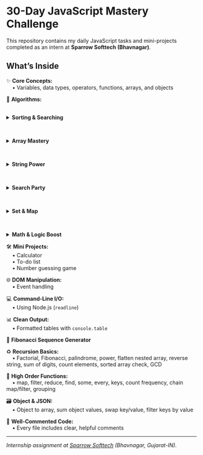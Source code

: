# 30-Day JavaScript Mastery Challenge

This repository contains my daily JavaScript tasks and mini-projects completed as an intern at **Sparrow Softtech (Bhavnagar)**.

## What’s Inside

✨ **Core Concepts:**  
&nbsp;&nbsp;&nbsp;&nbsp;• Variables, data types, operators, functions, arrays, and objects

🔎 **Algorithms:**  
&nbsp;&nbsp;&nbsp;&nbsp;<details>
<summary><strong>Sorting & Searching</strong></summary>
<ul>
  <li>Linear/Object Sort</li>
  <li>Binary Search</li>
  <li>Quick Sort</li>
  <li>Merge Sort</li>
  <li>Selection Sort</li>
  <li>Insertion Sort</li>
  <li>Bubble Sort</li>
  <li>Object Sort</li>
  <li>Alphabetic Sort</li>
</ul>
</details>

&nbsp;&nbsp;&nbsp;&nbsp;<details>
<summary><strong>Array Mastery</strong></summary>
<ul>
  <li>Find Missing Numbers</li>
  <li>Frequency</li>
  <li>Largest/Smallest</li>
  <li>Merge Sorted Arrays</li>
  <li>Remove Duplicates</li>
  <li>Reverse/Rotate Array</li>
  <li>Second Largest</li>
  <li>Sum of Array Numbers</li>
  <li>Sorted Array Checks</li>
</ul>
</details>

&nbsp;&nbsp;&nbsp;&nbsp;<details>
<summary><strong>String Power</strong></summary>
<ul>
  <li>Remove Duplicate Chars</li>
  <li>Count Char Frequency</li>
  <li>Substring Finder</li>
  <li>First Non-Repeat Char</li>
  <li>Reverse Word Sequence</li>
  <li>Palindrome</li>
  <li>Balanced Parenthesis</li>
  <li>Longest Word</li>
  <li>Anagram Checker</li>
  <li>Capitalize First Letters</li>
</ul>
</details>

&nbsp;&nbsp;&nbsp;&nbsp;<details>
<summary><strong>Search Party</strong></summary>
<ul>
  <li>Linear Search</li>
  <li>Binary Search</li>
  <li>Peak Element</li>
  <li>Rotated Array Search</li>
  <li>Guess the Number</li>
  <li>First/Last Occurrence</li>
  <li>Find Pair with Sum</li>
  <li>Count Occurrences</li>
  <li>2D Matrix Search</li>
  <li>Find Sqrt</li>
</ul>
</details>

&nbsp;&nbsp;&nbsp;&nbsp;<details>
<summary><strong>Set & Map</strong></summary>
<ul>
  <li>Frequency</li>
  <li>Remove Duplicates</li>
  <li>Intersection</li>
  <li>Union</li>
  <li>Repeated</li>
  <li>Has Sum</li>
  <li>Two/Four Sum</li>
  <li>Anagram Grouping</li>
  <li>Longest Substring Length</li>
</ul>
</details>

&nbsp;&nbsp;&nbsp;&nbsp;<details>
<summary><strong>Math & Logic Boost</strong></summary>
<ul>
  <li>Prime Check</li>
  <li>GCD/LCM</li>
  <li>Armstrong</li>
  <li>Sum/Reverse Digits</li>
  <li>Power Calculation</li>
  <li>Decimal to Binary</li>
  <li>FizzBuzz</li>
  <li>Sqrt</li>
</ul>
</details>

🛠️ **Mini Projects:**  
&nbsp;&nbsp;&nbsp;&nbsp;• Calculator  
&nbsp;&nbsp;&nbsp;&nbsp;• To-do list  
&nbsp;&nbsp;&nbsp;&nbsp;• Number guessing game

🌐 **DOM Manipulation:**  
&nbsp;&nbsp;&nbsp;&nbsp;• Event handling

💻 **Command-Line I/O:**  
&nbsp;&nbsp;&nbsp;&nbsp;• Using Node.js (`readline`)

📊 **Clean Output:**  
&nbsp;&nbsp;&nbsp;&nbsp;• Formatted tables with `console.table`

🔢 **Fibonacci Sequence Generator**

♻️ **Recursion Basics:**  
&nbsp;&nbsp;&nbsp;&nbsp;• Factorial, Fibonacci, palindrome, power, flatten nested array, reverse string, sum of digits, count elements, sorted array check, GCD

🧩 **High Order Functions:**  
&nbsp;&nbsp;&nbsp;&nbsp;• map, filter, reduce, find, some, every, keys, count frequency, chain map/filter, grouping

🗃️ **Object & JSON:**  
&nbsp;&nbsp;&nbsp;&nbsp;• Object to array, sum object values, swap key/value, filter keys by value

💬 **Well-Commented Code:**  
&nbsp;&nbsp;&nbsp;&nbsp;• Every file includes clear, helpful comments

---

*Internship assignment at [Sparrow Softtech](https://sparrowsofttech.com/) (Bhavnagar, Gujarat-IN).*